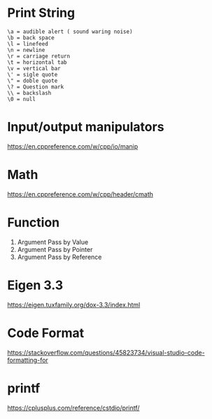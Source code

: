 # Print String
```
\a = audible alert ( sound waring noise)
\b = back space
\l = linefeed
\n = newline
\r = carriage return
\t = horizontal tab
\v = vertical bar
\' = sigle quote
\" = doble quote
\? = Question mark
\\ = backslash
\0 = null
```

# Input/output manipulators
https://en.cppreference.com/w/cpp/io/manip

# Math
https://en.cppreference.com/w/cpp/header/cmath

# Function
1. Argument Pass by Value
2. Argument Pass by Pointer
3. Argument Pass by Reference

# Eigen 3.3
https://eigen.tuxfamily.org/dox-3.3/index.html

# Code Format
https://stackoverflow.com/questions/45823734/visual-studio-code-formatting-for

# printf
https://cplusplus.com/reference/cstdio/printf/

